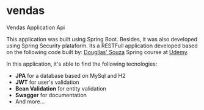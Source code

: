 # vendas

Vendas Application Api

<p>This application was built using Spring Boot. Besides, it was also developed using Spring Security plataform. Its a RESTFull application developed based on the following code built by: <a href="https://github.com/cursodsousa/curso-spring-boot-especialista.git">Dougllas' Souza</a> Spring 
course at <a href="https://www.udemy.com/course/spring-boot-expert/">Udemy</a>.
</p>


<p>In this application, it's able to find the following tecnologies:</p>

<ul>
<li><strong>JPA</strong> for a database based on MySql and H2</li>
<li><strong>JWT</strong> for user's validation</li>
<li><strong>Bean Validation</strong> for entity validation</li>
<li><strong>Swagger</strong> for documentation</li>
<li>And more...</li>
</ul>
